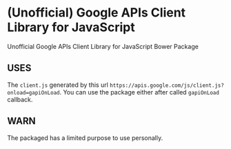 # (Unofficial) Google APIs Client Library for JavaScript

Unofficial Google APIs Client Library for JavaScript Bower Package

## USES
The `client.js` generated by this url `https://apis.google.com/js/client.js?onload=gapiOnLoad`. You can use the package either after called `gapiOnLoad` callback.

## WARN
The packaged has a limited purpose to use personally.
